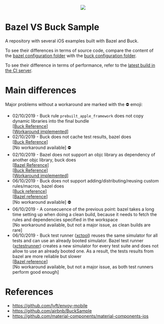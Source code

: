<p align="center">
  <a href="https://dev.azure.com/acecilia/BazelVSBuckSample/_build/latest?definitionId=1&branchName=master">
    <img src="https://dev.azure.com/acecilia/BazelVSBuckSample/_apis/build/status/acecilia.BazelVSBuckSample?branchName=master"/>
  </a>
</p>

# Bazel VS Buck Sample

A repository with several iOS examples built with Bazel and Buck.

To see their differences in terms of source code, compare the content of the [bazel configuration folder](config/bazel_config) with the [buck configuration folder](config/buck_config).

To see their difference in terms of performance, refer to the [latest build in the CI server](https://dev.azure.com/acecilia/BazelVSBuckSample/_build/latest?definitionId=1&branchName=master).

# Main differences

Major problems without a workaround are marked with the ⛔ emoji:

* 02/10/2019 - Buck rule `prebuilt_apple_framework` does not copy dynamic libraries into the final bundle  
[[Buck Reference](https://github.com/facebook/buck/issues/2058)]  
[[Workaround implemented](https://github.com/acecilia/BazelVSBuckSample/blob/master/config/buck_config/rule_interfaces.bzl#L10)]
* 02/10/2019 - Buck does not cache test results, bazel does  
[[Buck Reference](https://github.com/facebook/buck/issues/2320)]  
[No workaround available] ⛔
* 02/10/2019 - Bazel does not support an objc library as dependency of another objc library, buck does  
[[Bazel Reference](https://github.com/bazelbuild/bazel/issues/9461)]  
[[Buck Reference](https://buck.build/rule/apple_library.html#exported_headers)]  
[[Workaround implemented](https://github.com/acecilia/BazelVSBuckSample/blob/master/config/bazel_config/rule_interfaces.bzl#L46)]
* 06/10/2019 - Buck does not support adding/distributing/reusing custom rules/macros, bazel does  
[[Buck reference](https://buck.build/extending/rules.html)]  
[[Bazel reference](https://github.com/bazelbuild/bazel/issues/7057#issuecomment-538701347)]  
[No workaround available] ⛔
* 06/10/2019 - A consecuence of the previous point: bazel takes a long time setting up when doing a clean build, because it needs to fetch the rules and dependencies specified in the workspace  
[No workaround available, but not a major issue, as clean builds are rare]
* 06/10/2019 - Buck test runner ([xctool](https://github.com/facebook/xctool)) reuses the same simulator for all tests and can use an already booted simulator. Bazel test runner ([xctestrunner](https://github.com/google/xctestrunner)) creates a new simulator for every test suite and does not allow to use an already booted one. As a result, the tests results from bazel are more reliable but slower  
[[Bazel reference](https://github.com/bazelbuild/rules_apple/issues/607#issuecomment-532280429)]  
[No workaround available, but not a major issue, as both test runners perform good enough]

# References

* https://github.com/lyft/envoy-mobile
* https://github.com/airbnb/BuckSample
* https://github.com/material-components/material-components-ios
